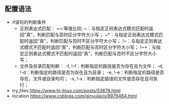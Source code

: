 ## 配置语法
- if语句的判断条件
	- 正则表达式匹配：
        ==:等值比较;
        ~：与指定正则表达式模式匹配时返回“真”，判断匹配与否时区分字符大小写；
        ~*：与指定正则表达式模式匹配时返回“真”，判断匹配与否时不区分字符大小写；
        !~：与指定正则表达式模式不匹配时返回“真”，判断匹配与否时区分字符大小写；
        !~*：与指定正则表达式模式不匹配时返回“真”，判断匹配与否时不区分字符大小写；
	- 文件及目录匹配判断：
        -f, !-f：判断指定的路径是否为存在且为文件；
        -d, !-d：判断指定的路径是否为存在且为目录；
        -e, !-e：判断指定的路径是否存在，文件或目录均可；
        -x, !-x：判断指定路径的文件是否存在且可执行；
- try_files
	https://www.hi-linux.com/posts/53878.html
- location
	https://www.cnblogs.com/qinyujie/p/8979464.html
